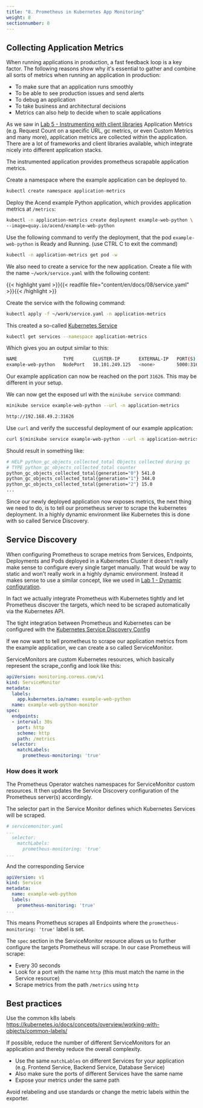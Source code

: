```yaml
---
title: "8. Prometheus in Kubernetes App Monitoring"
weight: 8
sectionnumber: 8
---
```



## Collecting Application Metrics

When running applications in production, a fast feedback loop is a key factor. The following reasons show why it's essential to gather and combine all sorts of metrics when running an application in production:

* To make sure that an application runs smoothly
* To be able to see production issues and send alerts
* To debug an application
* To take business and architectural decisions
* Metrics can also help to decide when to scale applications

As we saw in [Lab 5 - Instrumenting with client libraries](../05/) Application Metrics (e.g. Request Count on a specific URL, gc metrics, or even Custom Metrics and many more), application metrics are collected within the application. There are a lot of frameworks and client libraries available, which integrate nicely into different application stacks.

The instrumented application provides prometheus scrapable application metrics.

Create a namespace where the example application can be deployed to.

```bash
kubectl create namespace application-metrics
```

Deploy the Acend example Python application, which provides application metrics at `/metrics`:

```bash
kubectl -n application-metrics create deployment example-web-python \
--image=quay.io/acend/example-web-python
```

Use the following command to verify the deployment, that the pod `example-web-python` is Ready and Running. (use CTRL C to exit the command)

```bash
kubectl -n application-metrics get pod -w
```

We also need to create a service for the new application. Create a file with the name `~/work/service.yaml` with the following content:

{{< highlight yaml >}}{{< readfile file="content/en/docs/08/service.yaml" >}}{{< /highlight >}}

Create the service with the following command:

```bash
kubectl apply -f ~/work/service.yaml -n application-metrics
```

This created a so-called [Kubernetes Service](https://kubernetes.io/docs/concepts/services-networking/service/)

```bash
kubectl get services --namespace application-metrics
```

Which gives you an output similar to this:

```bash
NAME                 TYPE       CLUSTER-IP       EXTERNAL-IP   PORT(S)          AGE
example-web-python   NodePort   10.101.249.125   <none>        5000:31626/TCP   2m9s
```

Our example application can now be reached on the port `31626`. This may be different in your setup.

We can now get the exposed url with the `minikube service` command:

```bash
minikube service example-web-python --url -n application-metrics
```

```bash
http://192.168.49.2:31626
```

Use `curl` and verify the successful deployment of our example application:

```bash
curl $(minikube service example-web-python --url -n application-metrics)/metrics
```

Should result in something like:

```bash
# HELP python_gc_objects_collected_total Objects collected during gc
# TYPE python_gc_objects_collected_total counter
python_gc_objects_collected_total{generation="0"} 541.0
python_gc_objects_collected_total{generation="1"} 344.0
python_gc_objects_collected_total{generation="2"} 15.0
...
```

Since our newly deployed application now exposes metrics, the next thing we need to do, is to tell our prometheus server to scrape the kubernetes deployment. In a highly dynamic environment like Kubernetes this is done with so called Service Discovery.

## Service Discovery

When configuring Prometheus to scrape metrics from Services, Endpoints, Deployments and Pods deployed in a Kubernetes Cluster it doesn't really make sense to configure every single target manually. That would be way to static and won't really work in a highly dynamic environment. Instead it makes sense to use a similar concept, like we used in [Lab 1 - Dynamic configuration](../01/#dynamic-configuration).

In fact we actually integrate Prometheus with Kubernetes tightly and let Prometheus discover the targets, which need to be scraped automatically via the Kubernetes API.

The tight integration between Prometheus and Kubernetes can be configured with the [Kubernetes Service Discovery Config](https://prometheus.io/docs/prometheus/latest/configuration/configuration/#kubernetes_sd_config)

If we now want to tell prometheus to scrape our application metrics from the example application, we can create a so called ServiceMonitor.

ServiceMonitors are custom Kubernetes resources, which basically represent the scrape_config and look like this:

```yaml
apiVersion: monitoring.coreos.com/v1
kind: ServiceMonitor
metadata:
  labels:
    app.kubernetes.io/name: example-web-python
  name: example-web-python-monitor
spec:
  endpoints:
  - interval: 30s
    port: http
    scheme: http
    path: /metrics
  selector:
    matchLabels:
      prometheus-monitoring: 'true'
```

### How does it work

The Prometheus Operator watches namespaces for ServiceMonitor custom resources. It then updates the Service Discovery configuration of the Prometheus server(s) accordingly.

The selector part in the Service Monitor defines which Kubernetes Services will be scraped.

```yaml
# servicemonitor.yaml
...
  selector:
    matchLabels:
      prometheus-monitoring: 'true'
...
```

And the corresponding Service

```yaml
apiVersion: v1
kind: Service
metadata:
  name: example-web-python
  labels:
    prometheus-monitoring: 'true'
...
```

This means Prometheus scrapes all Endpoints where the `prometheus-monitoring: 'true'` label is set.

The `spec` section in the ServiceMonitor resource allows us to further configure the targets Prometheus will scrape.
In our case Prometheus will scrape:

* Every 30 seconds
* Look for a port with the name `http` (this must match the name in the Service resource)
* Scrape metrics from the path `/metrics` using `http`

## Best practices

Use the common k8s labels <https://kubernetes.io/docs/concepts/overview/working-with-objects/common-labels/>

If possible, reduce the number of different ServiceMonitors for an application and thereby reduce the overall complexity.

* Use the same `matchLables` on different Services for your application (e.g. Frontend Service, Backend Service, Database Service)
* Also make sure the ports of different Services have the same name
* Expose your metrics under the same path

Avoid relabeling and use standards or change the metric labels within the exporter.
